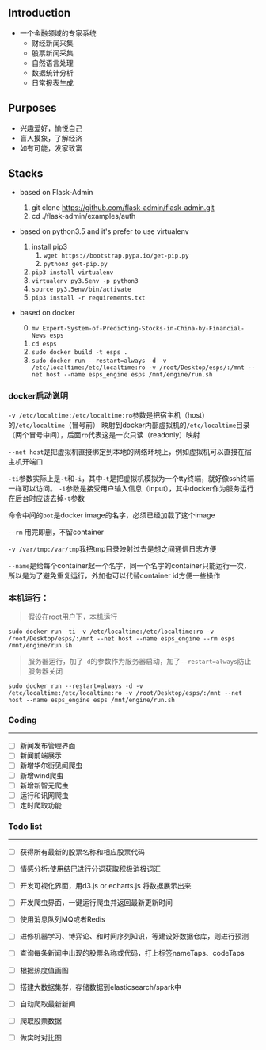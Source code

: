 ## Introduction

- 一个金融领域的专家系统
    - 财经新闻采集
    - 股票新闻采集
    - 自然语言处理
    - 数据统计分析
    - 日常报表生成
    
## Purposes
- 兴趣爱好，愉悦自己
- 盲人摸象，了解经济
- 如有可能，发家致富


## Stacks

- based on Flask-Admin

    1. git clone https://github.com/flask-admin/flask-admin.git
    2. cd ./flask-admin/examples/auth

- based on python3.5 and it's prefer to use virtualenv
    
    1. install pip3
        1. `wget https://bootstrap.pypa.io/get-pip.py`
        2. `python3 get-pip.py`
    2. `pip3 install virtualenv`
    3. `virtualenv py3.5env -p python3`
    4. `source py3.5env/bin/activate`
    5. `pip3 install -r requirements.txt`

- based on docker 

    0. `mv Expert-System-of-Predicting-Stocks-in-China-by-Financial-News esps`
    1. `cd esps` 
    2. `sudo docker build -t esps .`
    3. `sudo docker run --restart=always -d -v /etc/localtime:/etc/localtime:ro -v /root/Desktop/esps/:/mnt --net host --name esps_engine esps /mnt/engine/run.sh`

### docker启动说明

`-v /etc/localtime:/etc/localtime:ro`参数是把宿主机（host）的`/etc/localtime`（冒号前）
映射到docker内部虚拟机的`/etc/localtime`目录（两个冒号中间），后面`ro`代表这是一次只读（readonly）映射

`--net host`是把虚拟机直接绑定到本地的网络环境上，例如虚拟机可以直接在宿主机开端口

`-ti`参数实际上是`-t`和`-i`，其中`-t`是把虚拟机模拟为一个tty终端，就好像ssh终端一样可以访问。
`-i`参数是接受用户输入信息（input），其中docker作为服务运行在后台时应该去掉`-t`参数

命令中间的`bot`是docker image的名字，必须已经加载了这个image

`--rm` 用完即删，不留container

`-v /var/tmp:/var/tmp`我把tmp目录映射过去是想之间通信日志方便

`--name`是给每个container起一个名字，同一个名字的container只能运行一次，
所以是为了避免重复运行，外加也可以代替container id方便一些操作

### 本机运行：

> 假设在root用户下，本机运行

`sudo docker run -ti -v /etc/localtime:/etc/localtime:ro -v /root/Desktop/esps/:/mnt --net host --name esps_engine --rm esps /mnt/engine/run.sh`

> 服务器运行，加了`-d`的参数作为服务器启动，加了`--restart=always`防止服务器关闭

`sudo docker run --restart=always -d -v /etc/localtime:/etc/localtime:ro -v /root/Desktop/esps/:/mnt --net host --name esps_engine esps /mnt/engine/run.sh`


### Coding

---
- [ ] 新闻发布管理界面
- [ ] 新闻前端展示
- [ ] 新增华尔街见闻爬虫
- [ ] 新增wind爬虫
- [ ] 新增新智元爬虫
- [ ] 运行和讯网爬虫 
- [ ] 定时爬取功能

### Todo list

---

- [ ] 获得所有最新的股票名称和相应股票代码

- [ ] 情感分析:使用结巴进行分词获取积极消极词汇

- [ ] 开发可视化界面，用d3.js or echarts.js 将数据展示出来

- [ ] 开发爬虫界面，一键运行爬虫并返回最新更新时间

- [ ] 使用消息队列MQ或者Redis

- [ ] 进修机器学习、博弈论、和时间序列知识，等建设好数据仓库，则进行预测

- [ ] 查询每条新闻中出现的股票名称或代码，打上标签nameTaps、codeTaps

- [ ] 根据热度值画图

- [ ] 搭建大数据集群，存储数据到elasticsearch/spark中

- [ ] 自动爬取最新新闻

- [ ] 爬取股票数据

- [ ] 做实时对比图

